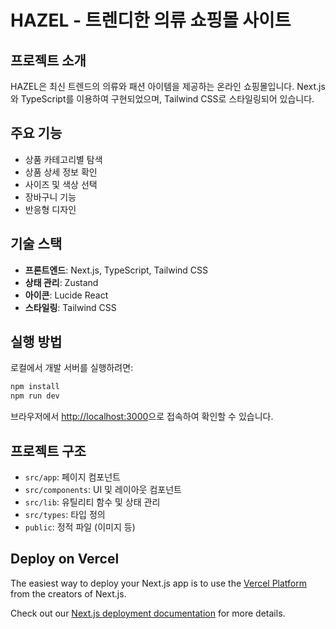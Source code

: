 # HAZEL - 트렌디한 의류 쇼핑몰 사이트

## 프로젝트 소개

HAZEL은 최신 트렌드의 의류와 패션 아이템을 제공하는 온라인 쇼핑몰입니다. Next.js와 TypeScript를 이용하여 구현되었으며, Tailwind CSS로 스타일링되어 있습니다.

## 주요 기능

- 상품 카테고리별 탐색 
- 상품 상세 정보 확인
- 사이즈 및 색상 선택
- 장바구니 기능
- 반응형 디자인

## 기술 스택

- **프론트엔드**: Next.js, TypeScript, Tailwind CSS
- **상태 관리**: Zustand
- **아이콘**: Lucide React
- **스타일링**: Tailwind CSS

## 실행 방법

로컬에서 개발 서버를 실행하려면:

```bash
npm install
npm run dev
```

브라우저에서 [http://localhost:3000](http://localhost:3000)으로 접속하여 확인할 수 있습니다.

## 프로젝트 구조

- `src/app`: 페이지 컴포넌트
- `src/components`: UI 및 레이아웃 컴포넌트
- `src/lib`: 유틸리티 함수 및 상태 관리
- `src/types`: 타입 정의
- `public`: 정적 파일 (이미지 등)

## Deploy on Vercel

The easiest way to deploy your Next.js app is to use the [Vercel Platform](https://vercel.com/new?utm_medium=default-template&filter=next.js&utm_source=create-next-app&utm_campaign=create-next-app-readme) from the creators of Next.js.

Check out our [Next.js deployment documentation](https://nextjs.org/docs/app/building-your-application/deploying) for more details.
